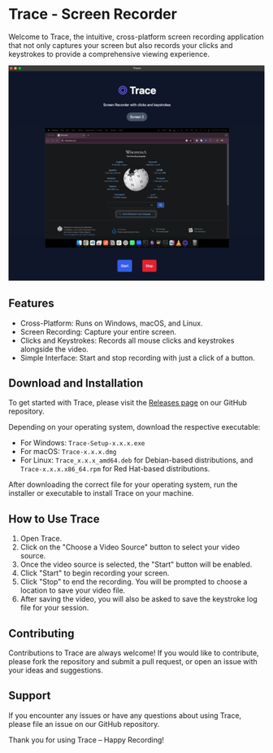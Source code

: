 
# Trace - Screen Recorder

Welcome to Trace, the intuitive, cross-platform screen recording application that not only captures your screen but also records your clicks and keystrokes to provide a comprehensive viewing experience.

![screenshot](ss.png)

## Features

- Cross-Platform: Runs on Windows, macOS, and Linux.
- Screen Recording: Capture your entire screen.
- Clicks and Keystrokes: Records all mouse clicks and keystrokes alongside the video.
- Simple Interface: Start and stop recording with just a click of a button.

## Download and Installation

To get started with Trace, please visit the [Releases page](https://github.com/suraj-turing/trace/releases) on our GitHub repository.

Depending on your operating system, download the respective executable:

- For Windows: `Trace-Setup-x.x.x.exe`
- For macOS: `Trace-x.x.x.dmg`
- For Linux: `Trace_x.x.x_amd64.deb` for Debian-based distributions, and `Trace-x.x.x.x86_64.rpm` for Red Hat-based distributions.

After downloading the correct file for your operating system, run the installer or executable to install Trace on your machine.

## How to Use Trace

1. Open Trace.
2. Click on the "Choose a Video Source" button to select your video source.
3. Once the video source is selected, the "Start" button will be enabled.
4. Click "Start" to begin recording your screen.
5. Click "Stop" to end the recording. You will be prompted to choose a location to save your video file.
6. After saving the video, you will also be asked to save the keystroke log file for your session.

## Contributing

Contributions to Trace are always welcome! If you would like to contribute, please fork the repository and submit a pull request, or open an issue with your ideas and suggestions.

## Support

If you encounter any issues or have any questions about using Trace, please file an issue on our GitHub repository.

Thank you for using Trace – Happy Recording!
